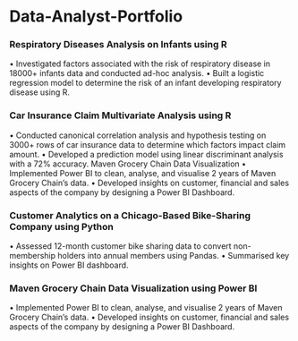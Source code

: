 # Data-Analyst-Portfolio

### Respiratory Diseases Analysis on Infants using R 
• Investigated factors associated with the risk of respiratory disease in 18000+ infants data and conducted ad-hoc analysis.
• Built a logistic regression model to determine the risk of an infant developing respiratory disease using R.

### Car Insurance Claim Multivariate Analysis using R 
• Conducted canonical correlation analysis and hypothesis testing on 3000+ rows of car insurance data to determine which factors impact claim amount.
• Developed a prediction model using linear discriminant analysis with a 72% accuracy.
Maven Grocery Chain Data Visualization
• Implemented Power BI to clean, analyse, and visualise 2 years of Maven Grocery Chain’s data.
• Developed insights on customer, financial and sales aspects of the company by designing a Power BI Dashboard.

### Customer Analytics on a Chicago-Based Bike-Sharing Company using Python  
• Assessed 12-month customer bike sharing data to convert non-membership holders into annual members using Pandas.
• Summarised key insights on Power BI dashboard.

### Maven Grocery Chain Data Visualization using Power BI 
• Implemented Power BI to clean, analyse, and visualise 2 years of Maven Grocery Chain’s data.
• Developed insights on customer, financial and sales aspects of the company by designing a Power BI Dashboard.
